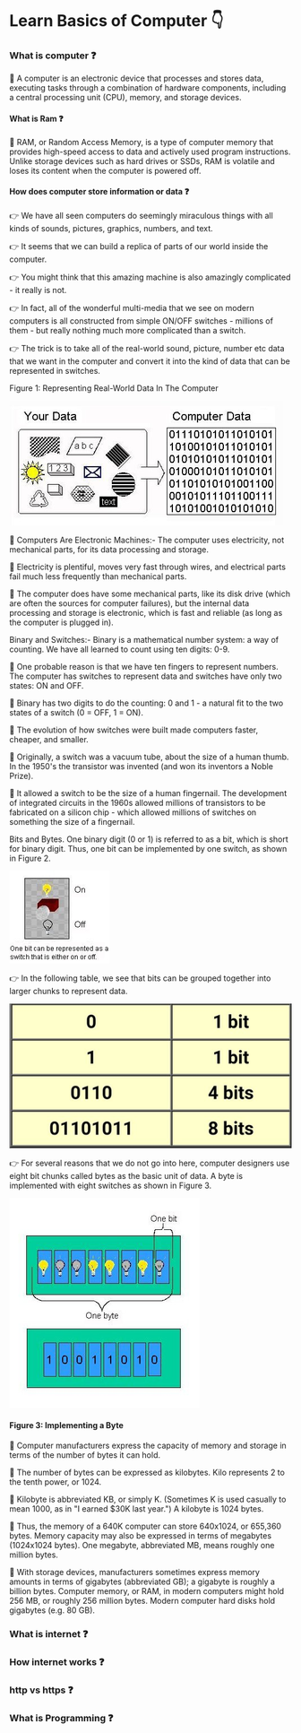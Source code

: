 # Learn Basics of Computer 👇

### What is computer ❓

🚀 A computer is an electronic device that processes and stores data, executing tasks through a combination of hardware components, including a central processing unit (CPU), memory, and storage devices.

#### What is Ram ❓

🚀 RAM, or Random Access Memory, is a type of computer memory that provides high-speed access to data and actively used program instructions. Unlike storage devices such as hard drives or SSDs, RAM is volatile and loses its content when the computer is powered off.

#### How does computer store information or data ❓

👉 We have all seen computers do seemingly miraculous things with all kinds of sounds, pictures, graphics, numbers, and text.

👉 It seems that we can build a replica of parts of our world inside the computer.

👉 You might think that this amazing machine is also amazingly complicated - it really is not.

👉 In fact, all of the wonderful multi-media that we see on modern computers is all constructed from simple ON/OFF switches - millions of them - but really nothing much more complicated than a switch.

👉 The trick is to take all of the real-world sound, picture, number etc data that we want in the computer and convert it into the kind of data that can be represented in switches.

Figure 1: Representing Real-World Data In The Computer

![Figure1 !](../img/figure1.png)

🚀 Computers Are Electronic Machines:- The computer uses electricity, not mechanical parts, for its data processing and storage.

🚀 Electricity is plentiful, moves very fast through wires, and electrical parts fail much less frequently than mechanical parts.

🚀 The computer does have some mechanical parts, like its disk drive (which are often the sources for computer failures), but the internal data processing and storage is electronic, which is fast and reliable (as long as the computer is plugged in).

Binary and Switches:- Binary is a mathematical number system: a way of counting. We have all learned to count using ten digits: 0-9.

🚀 One probable reason is that we have ten fingers to represent numbers. The computer has switches to represent data and switches have only two states: ON and OFF.

🚀 Binary has two digits to do the counting: 0 and 1 - a natural fit to the two states of a switch (0 = OFF, 1 = ON).

🚀 The evolution of how switches were built made computers faster, cheaper, and smaller.

🚀 Originally, a switch was a vacuum tube, about the size of a human thumb. In the 1950's the transistor was invented (and won its inventors a Noble Prize).

🚀 It allowed a switch to be the size of a human fingernail. The development of integrated circuits in the 1960s allowed millions of transistors to be fabricated on a silicon chip - which allowed millions of switches on something the size of a fingernail.

Bits and Bytes. One binary digit (0 or 1) is referred to as a bit, which is short for binary digit. Thus, one bit can be implemented by one switch, as shown in Figure 2.

![Figure2 !](../img/figure2.png)

👉 In the following table, we see that bits can be grouped together into larger chunks to represent data.

![Figure2-1 !](../img/figure2-1.png)

👉 For several reasons that we do not go into here, computer designers use eight bit chunks called bytes as the basic unit of data. A byte is implemented with eight switches as shown in Figure 3.

![Figure3 !](../img/figure3.png)

#### Figure 3: Implementing a Byte

🚀 Computer manufacturers express the capacity of memory and storage in terms of the number of bytes it can hold.

🚀 The number of bytes can be expressed as kilobytes. Kilo represents 2 to the tenth power, or 1024.

🚀 Kilobyte is abbreviated KB, or simply K. (Sometimes K is used casually to mean 1000, as in "I earned $30K last year.") A kilobyte is 1024 bytes.

🚀 Thus, the memory of a 640K computer can store 640x1024, or 655,360 bytes. Memory capacity may also be expressed in terms of megabytes (1024x1024 bytes). One megabyte, abbreviated MB, means roughly one million bytes.

🚀 With storage devices, manufacturers sometimes express memory amounts in terms of gigabytes (abbreviated GB); a gigabyte is roughly a billion bytes. Computer memory, or RAM, in modern computers might hold 256 MB, or roughly 256 million bytes. Modern computer hard disks hold gigabytes (e.g. 80 GB).

### What is internet ❓

### How internet works ❓

### http vs https ❓

### What is Programming ❓
